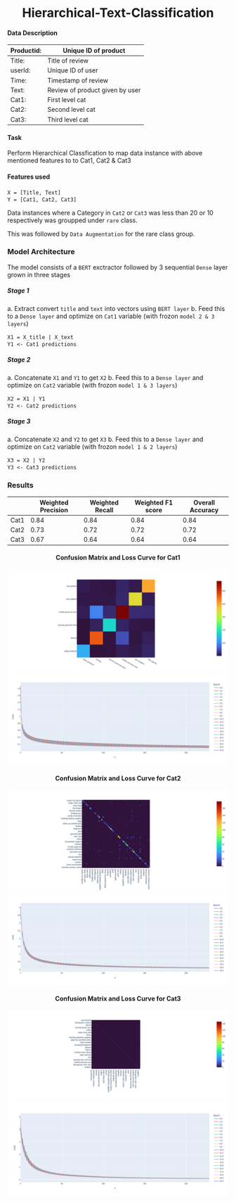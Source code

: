 <h1 align="center">Hierarchical-Text-Classification</h1>


#### Data Description
| Productid:  | Unique ID of product            |   
|-------------|---------------------------------|
| Title:      | Title of review                 |
| userId:     | Unique ID of user               |
| Time:       | Timestamp of review             |
| Text:       | Review of product given by user |
| Cat1:       | First level cat                 |
| Cat2:       | Second level cat                |
| Cat3:       | Third level cat                 |   
#### Task
Perform Hierarchical Classfication to map data instance with above mentioned features to to Cat1, Cat2 & Cat3

#### Features used 
```
X = [Title, Text]
Y = [Cat1, Cat2, Cat3]
```
Data instances where a Category in ```Cat2``` or ```Cat3``` was less than 20 or 10 respectively was groupped under ```rare``` class.

This was followed by ```Data Augmentation``` for the rare class group.

### Model Architecture
The model consists of a ```BERT``` exctractor followed by 3 sequential ```Dense``` layer grown in three stages

##### Stage 1 
a. Extract convert ```title``` and ```text``` into vectors using ```BERT layer```
b. Feed this to a ```Dense layer``` and optimize on ```Cat1``` variable (with frozon ```model 2 & 3 layers```)

```
X1 = X_title | X_text
Y1 <- Cat1 predictions
```

##### Stage 2 
a. Concatenate ```X1``` and ```Y1```  to get ```X2```
b. Feed this to a ```Dense layer``` and optimize on ```Cat2``` variable (with frozon ```model 1 & 3 layers```)

```
X2 = X1 | Y1
Y2 <- Cat2 predictions
```

##### Stage 3 
a. Concatenate ```X2``` and ```Y2```  to get ```X3```
b. Feed this to a ```Dense layer``` and optimize on ```Cat2``` variable (with frozon ```model 1 & 2 layers```)

```
X3 = X2 | Y2
Y3 <- Cat3 predictions
```

### Results
|      | Weighted Precision | Weighted Recall | Weighted F1 score | Overall Accuracy |
|------|--------------------|-----------------|-------------------|------------------|
| Cat1 | 0.84               | 0.84            | 0.84              | 0.84             |
| Cat2 | 0.73               | 0.72            | 0.72              | 0.72             |
| Cat3 | 0.67               | 0.64            | 0.64              | 0.64             |

<h4 align="center">Confusion Matrix and Loss Curve for Cat1</h4>
<img src="./classifier/report/cm1.png" alt="Confusion Matrix for Cat1" title="Confusion Matrix for Cat1" />
<img src="./classifier/report/l1.png" alt="Loss Curve for Cat1" title="Loss Curve for Cat1" />

<h4 align="center">Confusion Matrix and Loss Curve for Cat2</h4>
<img src="./classifier/report/cm2.png" alt="Confusion Matrix for Cat2" title="Confusion Matrix for Cat2" />
<img src="./classifier/report/l2.png" alt="Loss Curve for Cat2" title="Loss Curve for Cat2" />

<h4 align="center">Confusion Matrix and Loss Curve for Cat3</h4>
<img src="./classifier/report/cm3.png" alt="Confusion Matrix for Cat3" title="Confusion Matrix for Cat3" />
<img src="./classifier/report/l3.png" alt="Loss Curve for Cat3" title="Loss Curve for Cat3" />
